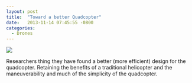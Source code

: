```yaml
---
layout: post
title:  "Toward a better Quadcopter"
date:   2013-11-14 07:45:55 -0800
categories:
  - Drones
---
```


  ![](/attachments/0fc13620e2e32c03445074f5f150308c/image.png) 

Researchers thing they have found a better (more efficient) design for the quadcopter. Retaining the benefits of a traditional helicopter and the maneuverability and much of the simplicity of the quadcopter. 

 
